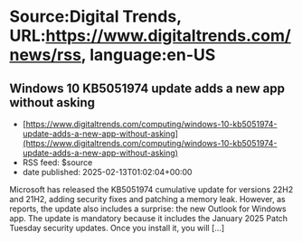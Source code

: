 # Source:Digital Trends, URL:https://www.digitaltrends.com/news/rss, language:en-US

## Windows 10 KB5051974 update adds a new app without asking
 - [https://www.digitaltrends.com/computing/windows-10-kb5051974-update-adds-a-new-app-without-asking](https://www.digitaltrends.com/computing/windows-10-kb5051974-update-adds-a-new-app-without-asking)
 - RSS feed: $source
 - date published: 2025-02-13T01:02:04+00:00

Microsoft has released the KB5051974 cumulative update for versions 22H2 and 21H2, adding security fixes and patching a memory leak. However, as reports, the update also includes a surprise: the new Outlook for Windows app. The update is mandatory because it includes the January 2025 Patch Tuesday security updates. Once you install it, you will [&#8230;]

